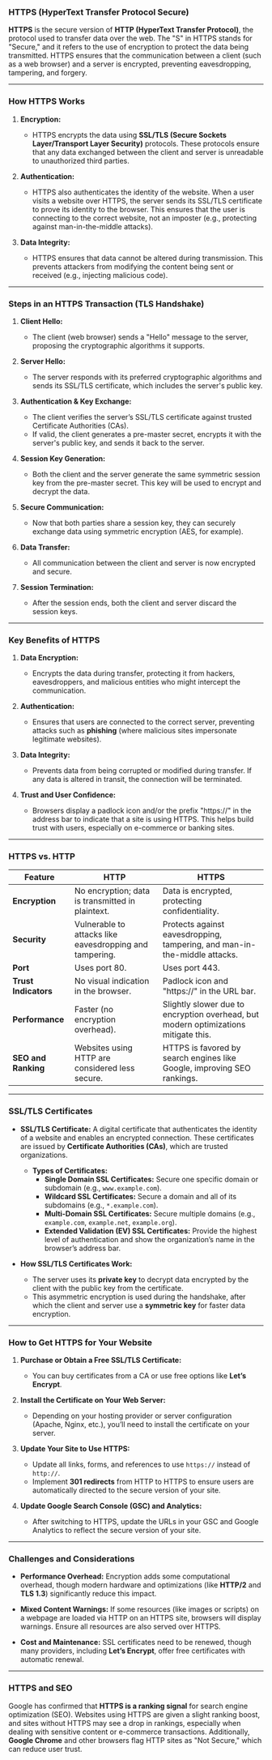 ### **HTTPS (HyperText Transfer Protocol Secure)**

**HTTPS** is the secure version of **HTTP (HyperText Transfer Protocol)**, the protocol used to transfer data over the web. The "S" in HTTPS stands for "Secure," and it refers to the use of encryption to protect the data being transmitted. HTTPS ensures that the communication between a client (such as a web browser) and a server is encrypted, preventing eavesdropping, tampering, and forgery.

---

### **How HTTPS Works**

1. **Encryption:** 
   - HTTPS encrypts the data using **SSL/TLS (Secure Sockets Layer/Transport Layer Security)** protocols. These protocols ensure that any data exchanged between the client and server is unreadable to unauthorized third parties.
   
2. **Authentication:**
   - HTTPS also authenticates the identity of the website. When a user visits a website over HTTPS, the server sends its SSL/TLS certificate to prove its identity to the browser. This ensures that the user is connecting to the correct website, not an imposter (e.g., protecting against man-in-the-middle attacks).
   
3. **Data Integrity:**
   - HTTPS ensures that data cannot be altered during transmission. This prevents attackers from modifying the content being sent or received (e.g., injecting malicious code).

---

### **Steps in an HTTPS Transaction (TLS Handshake)**

1. **Client Hello:**
   - The client (web browser) sends a "Hello" message to the server, proposing the cryptographic algorithms it supports.
   
2. **Server Hello:**
   - The server responds with its preferred cryptographic algorithms and sends its SSL/TLS certificate, which includes the server's public key.
   
3. **Authentication & Key Exchange:**
   - The client verifies the server’s SSL/TLS certificate against trusted Certificate Authorities (CAs).
   - If valid, the client generates a pre-master secret, encrypts it with the server's public key, and sends it back to the server.
   
4. **Session Key Generation:**
   - Both the client and the server generate the same symmetric session key from the pre-master secret. This key will be used to encrypt and decrypt the data.
   
5. **Secure Communication:**
   - Now that both parties share a session key, they can securely exchange data using symmetric encryption (AES, for example).

6. **Data Transfer:**
   - All communication between the client and server is now encrypted and secure.

7. **Session Termination:**
   - After the session ends, both the client and server discard the session keys.

---

### **Key Benefits of HTTPS**

1. **Data Encryption:**
   - Encrypts the data during transfer, protecting it from hackers, eavesdroppers, and malicious entities who might intercept the communication.

2. **Authentication:**
   - Ensures that users are connected to the correct server, preventing attacks such as **phishing** (where malicious sites impersonate legitimate websites).
   
3. **Data Integrity:**
   - Prevents data from being corrupted or modified during transfer. If any data is altered in transit, the connection will be terminated.

4. **Trust and User Confidence:**
   - Browsers display a padlock icon and/or the prefix "https://" in the address bar to indicate that a site is using HTTPS. This helps build trust with users, especially on e-commerce or banking sites.

---

### **HTTPS vs. HTTP**

| Feature                  | **HTTP**                               | **HTTPS**                            |
|--------------------------|----------------------------------------|--------------------------------------|
| **Encryption**            | No encryption; data is transmitted in plaintext. | Data is encrypted, protecting confidentiality. |
| **Security**              | Vulnerable to attacks like eavesdropping and tampering. | Protects against eavesdropping, tampering, and man-in-the-middle attacks. |
| **Port**                  | Uses port 80.                         | Uses port 443.                      |
| **Trust Indicators**      | No visual indication in the browser.  | Padlock icon and "https://" in the URL bar. |
| **Performance**           | Faster (no encryption overhead).       | Slightly slower due to encryption overhead, but modern optimizations mitigate this. |
| **SEO and Ranking**       | Websites using HTTP are considered less secure. | HTTPS is favored by search engines like Google, improving SEO rankings. |

---

### **SSL/TLS Certificates**

- **SSL/TLS Certificate:** A digital certificate that authenticates the identity of a website and enables an encrypted connection. These certificates are issued by **Certificate Authorities (CAs)**, which are trusted organizations.
  
  - **Types of Certificates:**
    - **Single Domain SSL Certificates:** Secure one specific domain or subdomain (e.g., `www.example.com`).
    - **Wildcard SSL Certificates:** Secure a domain and all of its subdomains (e.g., `*.example.com`).
    - **Multi-Domain SSL Certificates:** Secure multiple domains (e.g., `example.com`, `example.net`, `example.org`).
    - **Extended Validation (EV) SSL Certificates:** Provide the highest level of authentication and show the organization’s name in the browser’s address bar.

- **How SSL/TLS Certificates Work:**
  - The server uses its **private key** to decrypt data encrypted by the client with the public key from the certificate.
  - This asymmetric encryption is used during the handshake, after which the client and server use a **symmetric key** for faster data encryption.

---

### **How to Get HTTPS for Your Website**

1. **Purchase or Obtain a Free SSL/TLS Certificate:**
   - You can buy certificates from a CA or use free options like **Let’s Encrypt**.
   
2. **Install the Certificate on Your Web Server:**
   - Depending on your hosting provider or server configuration (Apache, Nginx, etc.), you’ll need to install the certificate on your server.

3. **Update Your Site to Use HTTPS:**
   - Update all links, forms, and references to use `https://` instead of `http://`.
   - Implement **301 redirects** from HTTP to HTTPS to ensure users are automatically directed to the secure version of your site.

4. **Update Google Search Console (GSC) and Analytics:**
   - After switching to HTTPS, update the URLs in your GSC and Google Analytics to reflect the secure version of your site.

---

### **Challenges and Considerations**

- **Performance Overhead:** Encryption adds some computational overhead, though modern hardware and optimizations (like **HTTP/2** and **TLS 1.3**) significantly reduce this impact.
  
- **Mixed Content Warnings:** If some resources (like images or scripts) on a webpage are loaded via HTTP on an HTTPS site, browsers will display warnings. Ensure all resources are also served over HTTPS.

- **Cost and Maintenance:** SSL certificates need to be renewed, though many providers, including **Let’s Encrypt**, offer free certificates with automatic renewal.

---

### **HTTPS and SEO**

Google has confirmed that **HTTPS is a ranking signal** for search engine optimization (SEO). Websites using HTTPS are given a slight ranking boost, and sites without HTTPS may see a drop in rankings, especially when dealing with sensitive content or e-commerce transactions. Additionally, **Google Chrome** and other browsers flag HTTP sites as "Not Secure," which can reduce user trust.

